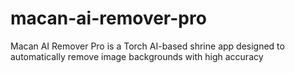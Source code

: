 # macan-ai-remover-pro
Macan AI Remover Pro is a Torch AI-based shrine app designed to automatically remove image backgrounds with high accuracy
